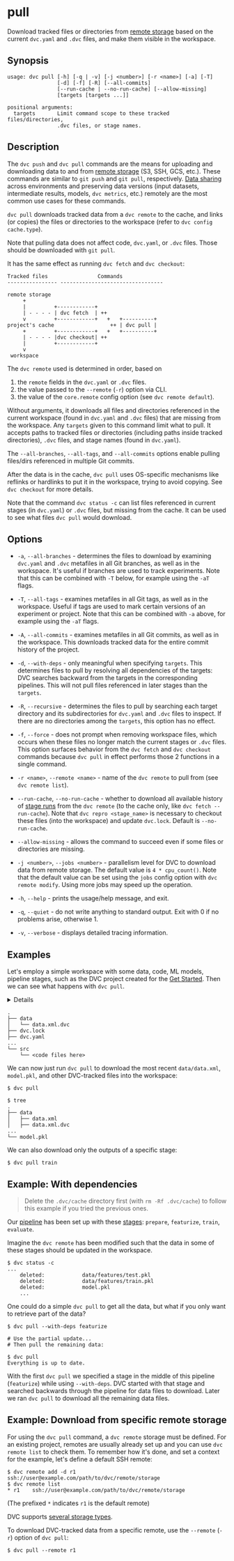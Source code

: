 # pull

Download tracked files or directories from [remote storage] based on the current
`dvc.yaml` and `.dvc` files, and make them visible in the <abbr>workspace</abbr>.

[remote storage]: /doc/user-guide/data-management/remote-storage

## Synopsis

```usage
usage: dvc pull [-h] [-q | -v] [-j <number>] [-r <name>] [-a] [-T]
                [-d] [-f] [-R] [--all-commits]
                [--run-cache | --no-run-cache] [--allow-missing]
                [targets [targets ...]]

positional arguments:
  targets       Limit command scope to these tracked files/directories,
                .dvc files, or stage names.
```

## Description

The `dvc push` and `dvc pull` commands are the means for uploading and
downloading data to and from [remote storage] (S3, SSH, GCS, etc.). These commands
are similar to `git push` and `git pull`, respectively. [Data sharing] across
environments and preserving data versions (input datasets, intermediate results,
models, `dvc metrics`, etc.) remotely are the most common use cases for these
commands.

`dvc pull` downloads tracked data from a `dvc remote` to the <abbr>cache</abbr>,
and links (or copies) the files or directories to the <abbr>workspace</abbr>
(refer to `dvc config cache.type`).

[data sharing]: /doc/start/data-management/data-versioning#storing-and-sharing

<admon type="info">

Note that pulling data does not affect code, `dvc.yaml`, or `.dvc` files. Those
should be downloaded with `git pull`.

</admon>

It has the same effect as running `dvc fetch` and `dvc checkout`:

```
Tracked files                Commands
---------------- ---------------------------------

remote storage
     +
     |         +------------+
     | - - - - | dvc fetch  | ++
     v         +------------+   +   +----------+
project's cache                  ++ | dvc pull |
     +         +------------+   +   +----------+
     | - - - - |dvc checkout| ++
     |         +------------+
     v
 workspace
```

The `dvc remote` used is determined in order, based on

1. the `remote` fields in the `dvc.yaml` or `.dvc` files.
2. the value passed to the `--remote` (`-r`) option via CLI.
3. the value of the `core.remote` config option (see `dvc remote default`).

Without arguments, it downloads all files and directories referenced in the
current workspace (found in `dvc.yaml` and `.dvc` files) that are missing from
the workspace. Any `targets` given to this command limit what to pull. It
accepts paths to tracked files or directories (including paths inside tracked
directories), `.dvc` files, and stage names (found in `dvc.yaml`).

The `--all-branches`, `--all-tags`, and `--all-commits` options enable pulling
files/dirs referenced in multiple Git commits.

After the data is in the <abbr>cache</abbr>, `dvc pull` uses OS-specific
mechanisms like reflinks or hardlinks to put it in the workspace, trying to
avoid copying. See `dvc checkout` for more details.

Note that the command `dvc status -c` can list files referenced in current
stages (in `dvc.yaml`) or `.dvc` files, but missing from the cache. It can be
used to see what files `dvc pull` would download.

## Options

- `-a`, `--all-branches` - determines the files to download by examining
  `dvc.yaml` and `.dvc` metafiles in all Git branches, as well as in the
  workspace. It's useful if branches are used to track experiments. Note that
  this can be combined with `-T` below, for example using the `-aT` flags.

- `-T`, `--all-tags` - examines metafiles in all Git tags, as well as in the
  workspace. Useful if tags are used to mark certain versions of an experiment
  or project. Note that this can be combined with `-a` above, for example using
  the `-aT` flags.

- `-A`, `--all-commits` - examines metafiles in all Git commits, as well as in
  the workspace. This downloads tracked data for the entire commit history of
  the project.

- `-d`, `--with-deps` - only meaningful when specifying `targets`. This
  determines files to pull by resolving all dependencies of the targets: DVC
  searches backward from the targets in the corresponding pipelines. This will
  not pull files referenced in later stages than the `targets`.

- `-R`, `--recursive` - determines the files to pull by searching each target
  directory and its subdirectories for `dvc.yaml` and `.dvc` files to inspect.
  If there are no directories among the `targets`, this option has no effect.

- `-f`, `--force` - does not prompt when removing workspace files, which occurs
  when these files no longer match the current stages or `.dvc` files. This
  option surfaces behavior from the `dvc fetch` and `dvc checkout` commands
  because `dvc pull` in effect performs those 2 functions in a single command.

- `-r <name>`, `--remote <name>` - name of the `dvc remote` to pull from (see
  `dvc remote list`).

- `--run-cache`, `--no-run-cache` - whether to download all available history of
  [stage runs] from the `dvc remote` (to the cache only, like `dvc fetch --run-cache`).
  Note that `dvc repro <stage_name>` is necessary to checkout these files (into the
  workspace) and update `dvc.lock`. Default is `--no-run-cache`.

- `--allow-missing` - allows the command to succeed even if some files or
  directories are missing.

- `-j <number>`, `--jobs <number>` - parallelism level for DVC to download data
  from remote storage. The default value is `4 * cpu_count()`. Note that the
  default value can be set using the `jobs` config option with
  `dvc remote modify`. Using more jobs may speed up the operation.

- `-h`, `--help` - prints the usage/help message, and exit.

- `-q`, `--quiet` - do not write anything to standard output. Exit with 0 if no
  problems arise, otherwise 1.

- `-v`, `--verbose` - displays detailed tracing information.

[stage runs]: /doc/user-guide/project-structure/internal-files#run-cache

## Examples

Let's employ a simple <abbr>workspace</abbr> with some data, code, ML models,
pipeline stages, such as the <abbr>DVC project</abbr> created for the
[Get Started](/doc/start). Then we can see what happens with `dvc pull`.

<details>

### Click and expand to set up the project

Start by cloning our example repo if you don't already have it:

```cli
$ git clone https://github.com/iterative/example-get-started
$ cd example-get-started
```

</details>

```cli
.
├── data
│   └── data.xml.dvc
├── dvc.lock
├── dvc.yaml
...
└── src
    └── <code files here>
```

We can now just run `dvc pull` to download the most recent `data/data.xml`,
`model.pkl`, and other DVC-tracked files into the <abbr>workspace</abbr>:

```cli
$ dvc pull

$ tree
.
├── data
│   ├── data.xml
│   ├── data.xml.dvc
...
└── model.pkl
```

We can also download only the <abbr>outputs</abbr> of a specific stage:

```cli
$ dvc pull train
```

## Example: With dependencies

> Delete the `.dvc/cache` directory first (with `rm -Rf .dvc/cache`) to follow
> this example if you tried the previous ones.

Our [pipeline](/doc/command-reference/dag) has been set up with these
[stages](/doc/command-reference/run): `prepare`, `featurize`, `train`,
`evaluate`.

Imagine the `dvc remote` has been modified such that the data in some of these
stages should be updated in the <abbr>workspace</abbr>.

```cli
$ dvc status -c
...
	deleted:            data/features/test.pkl
	deleted:            data/features/train.pkl
	deleted:            model.pkl
	...
```

One could do a simple `dvc pull` to get all the data, but what if you only want
to retrieve part of the data?

```cli
$ dvc pull --with-deps featurize

# Use the partial update...
# Then pull the remaining data:

$ dvc pull
Everything is up to date.
```

With the first `dvc pull` we specified a stage in the middle of this pipeline
(`featurize`) while using `--with-deps`. DVC started with that stage and
searched backwards through the pipeline for data files to download. Later we ran
`dvc pull` to download all the remaining data files.

## Example: Download from specific remote storage

For using the `dvc pull` command, a `dvc remote` storage must be defined. For an
existing <abbr>project</abbr>, remotes are usually already set up and you can
use `dvc remote list` to check them. To remember how it's done, and set a
context for the example, let's define a default SSH remote:

```cli
$ dvc remote add -d r1 ssh://user@example.com/path/to/dvc/remote/storage
$ dvc remote list
* r1	ssh://user@example.com/path/to/dvc/remote/storage
```

(The prefixed `*` indicates `r1` is the default remote)

<admon type="info">

DVC supports [several storage types].

[several storage types]:
  /doc/user-guide/data-management/remote-storage#supported-storage-types

</admon>

To download DVC-tracked data from a specific remote, use the `--remote` (`-r`)
option of `dvc pull`:

```cli
$ dvc pull --remote r1
```

